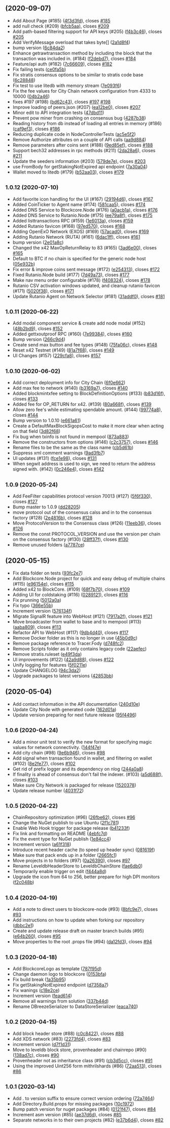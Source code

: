 ##  (2020-09-07)

* Add About Page (#185) ([4f3d3fd](https://github.com/block-core/blockcore/commit/4f3d3fd)), closes [#185](https://github.com/block-core/blockcore/issues/185)
* add null check (#209) ([bfcb5aa](https://github.com/block-core/blockcore/commit/bfcb5aa)), closes [#209](https://github.com/block-core/blockcore/issues/209)
* Add path-based filtering support for API keys (#205) ([f4b3c46](https://github.com/block-core/blockcore/commit/f4b3c46)), closes [#205](https://github.com/block-core/blockcore/issues/205)
* Add VerifyMessage overload that takes byte[] ([2a1d8f4](https://github.com/block-core/blockcore/commit/2a1d8f4))
* bump version ([6c84da2](https://github.com/block-core/blockcore/commit/6c84da2))
* Enhance getrawtransaction method by including the block that the transaction was included in. (#184) ([f2debd7](https://github.com/block-core/blockcore/commit/f2debd7)), closes [#184](https://github.com/block-core/blockcore/issues/184)
* Feature/api auth (#182) ([7c66609](https://github.com/block-core/blockcore/commit/7c66609)), closes [#182](https://github.com/block-core/blockcore/issues/182)
* Fix failing tests ([ce0fa5b](https://github.com/block-core/blockcore/commit/ce0fa5b))
* Fix stratis consensus options to be similar to stratis code base ([6c28848](https://github.com/block-core/blockcore/commit/6c28848))
* Fix test to use litedb with memory stream ([7e093f6](https://github.com/block-core/blockcore/commit/7e093f6))
* Fix the fee values for City Chain network configuration from 4333 to 10000 ([04b2a46](https://github.com/block-core/blockcore/commit/04b2a46))
* fixes #197 (#198) ([bd62c43](https://github.com/block-core/blockcore/commit/bd62c43)), closes [#197](https://github.com/block-core/blockcore/issues/197) [#198](https://github.com/block-core/blockcore/issues/198)
* Improve loading of peers.json (#207) ([ea12be0](https://github.com/block-core/blockcore/commit/ea12be0)), closes [#207](https://github.com/block-core/blockcore/issues/207)
* Minor edit to API integration tests ([47dbd11](https://github.com/block-core/blockcore/commit/47dbd11))
* Prevent pow miner from crashing on consensus bug ([4287b38](https://github.com/block-core/blockcore/commit/4287b38))
* Reading history from db instead of loading all entries in memory (#186) ([caf9ef3](https://github.com/block-core/blockcore/commit/caf9ef3)), closes [#186](https://github.com/block-core/blockcore/issues/186)
* Reducing duplicate code in NodeControllerTests ([ac5e5f2](https://github.com/block-core/blockcore/commit/ac5e5f2))
* Remove Authorize attributes on a couple of API calls ([aa9d884](https://github.com/block-core/blockcore/commit/aa9d884))
* Remove parameters after coins sent  (#188) ([9ed85ef](https://github.com/block-core/blockcore/commit/9ed85ef)), closes [#188](https://github.com/block-core/blockcore/issues/188)
* Support bech32 addresses in rpc methods (#211) ([2da28a6](https://github.com/block-core/blockcore/commit/2da28a6)), closes [#211](https://github.com/block-core/blockcore/issues/211)
* Update the seeders information (#203) ([579de7e](https://github.com/block-core/blockcore/commit/579de7e)), closes [#203](https://github.com/block-core/blockcore/issues/203)
* use FromBody for getStakingNotExpired api endpoint ([7a30a04](https://github.com/block-core/blockcore/commit/7a30a04))
* Wallet moved to litedb  (#179) ([b52aa03](https://github.com/block-core/blockcore/commit/b52aa03)), closes [#179](https://github.com/block-core/blockcore/issues/179)



## <small>1.0.12 (2020-07-10)</small>

* Add favorite icon handling for the UI (#167) ([29194d6](https://github.com/block-core/blockcore/commit/29194d6)), closes [#167](https://github.com/block-core/blockcore/issues/167)
* Added CoinTicker to Agent name (#174) ([581caa5](https://github.com/block-core/blockcore/commit/581caa5)), closes [#174](https://github.com/block-core/blockcore/issues/174)
* Added DNS Service to Blockcore.Node (#176) ([a0acb1a](https://github.com/block-core/blockcore/commit/a0acb1a)), closes [#176](https://github.com/block-core/blockcore/issues/176)
* Added DNS Service to Rutanio.Node (#175) ([ee79a8f](https://github.com/block-core/blockcore/commit/ee79a8f)), closes [#175](https://github.com/block-core/blockcore/issues/175)
* Added listtransactions RPC (#159) ([1e6013a](https://github.com/block-core/blockcore/commit/1e6013a)), closes [#159](https://github.com/block-core/blockcore/issues/159)
* Added Rutanio favicon (#168) ([97ed570](https://github.com/block-core/blockcore/commit/97ed570)), closes [#168](https://github.com/block-core/blockcore/issues/168)
* Adding OpenExO Network (EXOS) (#169) ([57acad0](https://github.com/block-core/blockcore/commit/57acad0)), closes [#169](https://github.com/block-core/blockcore/issues/169)
* Adding Rutanio Network (RUTA) (#161) ([6dac1ff](https://github.com/block-core/blockcore/commit/6dac1ff)), closes [#161](https://github.com/block-core/blockcore/issues/161)
* bump version ([2e01a8c](https://github.com/block-core/blockcore/commit/2e01a8c))
* Changed the x42 MaxOpReturnRelay to 83 (#165) ([3ad6e00](https://github.com/block-core/blockcore/commit/3ad6e00)), closes [#165](https://github.com/block-core/blockcore/issues/165)
* Default to BTC if no chain is specified for the generic node host ([05e932b](https://github.com/block-core/blockcore/commit/05e932b))
* Fix error & improve coins sent message (#172) ([e254313](https://github.com/block-core/blockcore/commit/e254313)), closes [#172](https://github.com/block-core/blockcore/issues/172)
* Fixed Rutanio.Node build (#177) ([7d49a73](https://github.com/block-core/blockcore/commit/7d49a73)), closes [#177](https://github.com/block-core/blockcore/issues/177)
* Make nav menu order configurable (#178) ([f408324](https://github.com/block-core/blockcore/commit/f408324)), closes [#178](https://github.com/block-core/blockcore/issues/178)
* Rutanio CSV activation windows updated, and cleanup rutanio favicon  (#171) ([5020f38](https://github.com/block-core/blockcore/commit/5020f38)), closes [#171](https://github.com/block-core/blockcore/issues/171)
* Update Rutanio Agent on Network Selector (#181) ([31addf0](https://github.com/block-core/blockcore/commit/31addf0)), closes [#181](https://github.com/block-core/blockcore/issues/181)



## <small>1.0.11 (2020-06-22)</small>

* Add modal component service & create add node modal (#152) ([48b2bd9](https://github.com/block-core/blockcore/commit/48b2bd9)), closes [#152](https://github.com/block-core/blockcore/issues/152)
* Added gettxoutproof RPC (#160) ([7e99384](https://github.com/block-core/blockcore/commit/7e99384)), closes [#160](https://github.com/block-core/blockcore/issues/160)
* Bump version ([266c9d4](https://github.com/block-core/blockcore/commit/266c9d4))
* Create send max button and fee types (#148) ([75fa06c](https://github.com/block-core/blockcore/commit/75fa06c)), closes [#148](https://github.com/block-core/blockcore/issues/148)
* Reset x42 Testnet (#149) ([81a7f68](https://github.com/block-core/blockcore/commit/81a7f68)), closes [#149](https://github.com/block-core/blockcore/issues/149)
* UI Changes (#157) ([229cfa8](https://github.com/block-core/blockcore/commit/229cfa8)), closes [#157](https://github.com/block-core/blockcore/issues/157)



## <small>1.0.10 (2020-06-02)</small>

* Add correct deployment info for City Chain ([6f0e662](https://github.com/block-core/blockcore/commit/6f0e662))
* Add max fee to network (#140) ([b3169a7](https://github.com/block-core/blockcore/commit/b3169a7)), closes [#140](https://github.com/block-core/blockcore/issues/140)
* Added blockmintxfee setting to BlockDefinitionOptions (#133) ([b83d16f](https://github.com/block-core/blockcore/commit/b83d16f)), closes [#133](https://github.com/block-core/blockcore/issues/133)
* Added fee for OP_RETURN for x42. (#139) ([80a668f](https://github.com/block-core/blockcore/commit/80a668f)), closes [#139](https://github.com/block-core/blockcore/issues/139)
* Allow zero fee's while estimating spendable amount. (#144) ([99774a8](https://github.com/block-core/blockcore/commit/99774a8)), closes [#144](https://github.com/block-core/blockcore/issues/144)
* Bump version to 1.0.10 ([e661a61](https://github.com/block-core/blockcore/commit/e661a61))
* Create a DefaultMaxBlockSigopsCost to make it more clear when acting on that field ([3d82f68](https://github.com/block-core/blockcore/commit/3d82f68))
* Fix bug when txinfo is not found in mempool ([873a883](https://github.com/block-core/blockcore/commit/873a883))
* Remove the constructors from options (#146) ([c2c3757](https://github.com/block-core/blockcore/commit/c2c3757)), closes [#146](https://github.com/block-core/blockcore/issues/146)
* Rename files to be the same as the class name ([cb5d61b](https://github.com/block-core/blockcore/commit/cb5d61b))
* Suppress xml comment warnings ([9ad3fb7](https://github.com/block-core/blockcore/commit/9ad3fb7))
* UI updates (#131) ([fce1e98](https://github.com/block-core/blockcore/commit/fce1e98)), closes [#131](https://github.com/block-core/blockcore/issues/131)
* When segwit address is used to sign, we need to return the address signed with. (#142) ([0c246e4](https://github.com/block-core/blockcore/commit/0c246e4)), closes [#142](https://github.com/block-core/blockcore/issues/142)



## <small>1.0.9 (2020-05-24)</small>

* Add FeeFilter capabilities protocol version 70013 (#127) ([5f6f330](https://github.com/block-core/blockcore/commit/5f6f330)), closes [#127](https://github.com/block-core/blockcore/issues/127)
* Bump master to 1.0.9 ([dd28205](https://github.com/block-core/blockcore/commit/dd28205))
* move protocol out of the consensus calss and in to the consensus factory (#128) ([2e4816b](https://github.com/block-core/blockcore/commit/2e4816b)), closes [#128](https://github.com/block-core/blockcore/issues/128)
* Move ProtocolVersion to the Consensus class (#126) ([11eeb36](https://github.com/block-core/blockcore/commit/11eeb36)), closes [#126](https://github.com/block-core/blockcore/issues/126)
* Remove the const PROTOCOL_VERSION and use the version per chain on the consensus factory (#130) ([28ff37f](https://github.com/block-core/blockcore/commit/28ff37f)), closes [#130](https://github.com/block-core/blockcore/issues/130)
* Remove unused folders ([a7787ce](https://github.com/block-core/blockcore/commit/a7787ce))



##  (2020-05-15)

*   Fix data folder on tests ([93fc2e7](https://github.com/block-core/blockcore/commit/93fc2e7))
* Add Blockcore.Node project for quick and easy debug of multiple chains (#115) ([e96154e](https://github.com/block-core/blockcore/commit/e96154e)), closes [#115](https://github.com/block-core/blockcore/issues/115)
* Added x42 to BlockCore. (#109) ([68f7b70](https://github.com/block-core/blockcore/commit/68f7b70)), closes [#109](https://github.com/block-core/blockcore/issues/109)
* Adding UI for coldstaking (#116) ([0289121](https://github.com/block-core/blockcore/commit/0289121)), closes [#116](https://github.com/block-core/blockcore/issues/116)
* Fix prunning ([5012a0a](https://github.com/block-core/blockcore/commit/5012a0a))
* Fix typo ([366e55b](https://github.com/block-core/blockcore/commit/366e55b))
* Increment version ([576134f](https://github.com/block-core/blockcore/commit/576134f))
* Migrate SignalR feature into WebHost (#121) ([7917a2f](https://github.com/block-core/blockcore/commit/7917a2f)), closes [#121](https://github.com/block-core/blockcore/issues/121)
* Move broadcaster from wallet to base and to mempool (#113) ([aaba809](https://github.com/block-core/blockcore/commit/aaba809)), closes [#113](https://github.com/block-core/blockcore/issues/113)
* Refactor API to WebHost (#117) ([9db4d40](https://github.com/block-core/blockcore/commit/9db4d40)), closes [#117](https://github.com/block-core/blockcore/issues/117)
* Remove Docker folder as this is no longer in use ([45b0d9c](https://github.com/block-core/blockcore/commit/45b0d9c))
* Remove package reference to Tracer.Fody ([d748fc2](https://github.com/block-core/blockcore/commit/d748fc2))
* Remove Scripts folder as it only contains legacy code ([22aefec](https://github.com/block-core/blockcore/commit/22aefec))
* Remove stratis.ruleset ([e49f3da](https://github.com/block-core/blockcore/commit/e49f3da))
* UI improvements (#122) ([42a9d88](https://github.com/block-core/blockcore/commit/42a9d88)), closes [#122](https://github.com/block-core/blockcore/issues/122)
* Unify logging for features ([5f0211e](https://github.com/block-core/blockcore/commit/5f0211e))
* Update CHANGELOG ([94c3da2](https://github.com/block-core/blockcore/commit/94c3da2))
* Upgrade packages to latest versions ([42853bb](https://github.com/block-core/blockcore/commit/42853bb))



##  (2020-05-04)

* Add contact information in the API documentation ([240d10e](https://github.com/block-core/blockcore/commit/240d10e))
* Update City Node with generated code ([162d01a](https://github.com/block-core/blockcore/commit/162d01a))
* Update version preparing for next future release ([95f4496](https://github.com/block-core/blockcore/commit/95f4496))



## <small>1.0.6 (2020-04-24)</small>

* Add a minor unit test to verify the new format for specifying magic values for network connectivity. ([144f47e](https://github.com/block-core/blockcore/commit/144f47e))
* Add city chain (#98) ([9e6b946](https://github.com/block-core/blockcore/commit/9e6b946)), closes [#98](https://github.com/block-core/blockcore/issues/98)
* Add signal when transaction found in wallet, and filtering on wallet (#102) ([8e2fe77](https://github.com/block-core/blockcore/commit/8e2fe77)), closes [#102](https://github.com/block-core/blockcore/issues/102)
* Get rid of prefix logger and its dependency on nlog ([244a0a8](https://github.com/block-core/blockcore/commit/244a0a8))
* If finality is ahead of consensus don't fail the indexer. (#103) ([a5d688f](https://github.com/block-core/blockcore/commit/a5d688f)), closes [#103](https://github.com/block-core/blockcore/issues/103)
* Make sure City Network is packaged for release ([1520378](https://github.com/block-core/blockcore/commit/1520378))
* Update release number ([4031f72](https://github.com/block-core/blockcore/commit/4031f72))



## <small>1.0.5 (2020-04-22)</small>

* ChainRepository optimization (#96) ([26fbe62](https://github.com/block-core/blockcore/commit/26fbe62)), closes [#96](https://github.com/block-core/blockcore/issues/96)
* Change the NuGet publish to use Ubuntu ([2f1c781](https://github.com/block-core/blockcore/commit/2f1c781))
* Enable Web Hook trigger for package release ([b41233f](https://github.com/block-core/blockcore/commit/b41233f))
* Fix link and formatting on README ([4ebfc7d](https://github.com/block-core/blockcore/commit/4ebfc7d))
* Fix the event type for NuGet publish ([1e84cc4](https://github.com/block-core/blockcore/commit/1e84cc4))
* Increment version ([a61f318](https://github.com/block-core/blockcore/commit/a61f318))
* Introduce recent header cache (to speed up header sync) ([081619f](https://github.com/block-core/blockcore/commit/081619f))
* Make sure that pack ends up in a folder ([2665fc1](https://github.com/block-core/blockcore/commit/2665fc1))
* Move projects in to folders (#97) ([0a26390](https://github.com/block-core/blockcore/commit/0a26390)), closes [#97](https://github.com/block-core/blockcore/issues/97)
* Rename LeveldbHeaderStore to LeveldbChainStore ([fae6db0](https://github.com/block-core/blockcore/commit/fae6db0))
* Temporarily enable trigger on edit ([f444a8d](https://github.com/block-core/blockcore/commit/f444a8d))
* Upgrade the icon from 64 to 256, better prepare for high DPI monitors ([f2c048b](https://github.com/block-core/blockcore/commit/f2c048b))



## <small>1.0.4 (2020-04-19)</small>

* Add a note to direct users to blockcore-node (#93) ([8bfc9e7](https://github.com/block-core/blockcore/commit/8bfc9e7)), closes [#93](https://github.com/block-core/blockcore/issues/93)
* Add instructions on how to update when forking our repository ([dbbc2e1](https://github.com/block-core/blockcore/commit/dbbc2e1))
* Create and update release draft on master branch builds (#95) ([e64b260](https://github.com/block-core/blockcore/commit/e64b260)), closes [#95](https://github.com/block-core/blockcore/issues/95)
* Move properties to the root .props file (#94) ([da12fd3](https://github.com/block-core/blockcore/commit/da12fd3)), closes [#94](https://github.com/block-core/blockcore/issues/94)



## <small>1.0.3 (2020-04-18)</small>

* Add BlockcoreLogo as template ([787f95d](https://github.com/block-core/blockcore/commit/787f95d))
* Change daemon logo to blockcore ([0153bfa](https://github.com/block-core/blockcore/commit/0153bfa))
* Fix build break ([1a35b95](https://github.com/block-core/blockcore/commit/1a35b95))
* Fix getStakingNotExpired endpoint ([d7358a7](https://github.com/block-core/blockcore/commit/d7358a7))
* Fix wanings ([c18e2ce](https://github.com/block-core/blockcore/commit/c18e2ce))
* Increment version ([fead614](https://github.com/block-core/blockcore/commit/fead614))
* Remove all warnings from solution ([337b44d](https://github.com/block-core/blockcore/commit/337b44d))
* Rename DBreezeSerializer to DataStoreSerializer ([eaca740](https://github.com/block-core/blockcore/commit/eaca740))



## <small>1.0.2 (2020-04-15)</small>

* Add block header store (#88) ([c0c8422](https://github.com/block-core/blockcore/commit/c0c8422)), closes [#88](https://github.com/block-core/blockcore/issues/88)
* Add XDS network (#83) ([2273fd4](https://github.com/block-core/blockcore/commit/2273fd4)), closes [#83](https://github.com/block-core/blockcore/issues/83)
* increment version ([d7f1d31](https://github.com/block-core/blockcore/commit/d7f1d31))
* Move to leveldb block store, provenheader and chainrepo (#90) ([138ad7c](https://github.com/block-core/blockcore/commit/138ad7c)), closes [#90](https://github.com/block-core/blockcore/issues/90)
* Provenheader not as inheritance class (#91) ([cb3d5cc](https://github.com/block-core/blockcore/commit/cb3d5cc)), closes [#91](https://github.com/block-core/blockcore/issues/91)
* Using the improved Uint256 form mithrilshards (#86) ([72aa513](https://github.com/block-core/blockcore/commit/72aa513)), closes [#86](https://github.com/block-core/blockcore/issues/86)



## <small>1.0.1 (2020-03-14)</small>

* Add . to version suffix to ensure correct version ordering ([72a7464](https://github.com/block-core/blockcore/commit/72a7464))
* Add Directory.Build.props for missing packages ([10c1972](https://github.com/block-core/blockcore/commit/10c1972))
* Bump patch version for nuget packages (#84) ([0121f47](https://github.com/block-core/blockcore/commit/0121f47)), closes [#84](https://github.com/block-core/blockcore/issues/84)
* Increment asm version (#85) ([ae37d6d](https://github.com/block-core/blockcore/commit/ae37d6d)), closes [#85](https://github.com/block-core/blockcore/issues/85)
* Separate networks in to their own projects (#82) ([e37b6d4](https://github.com/block-core/blockcore/commit/e37b6d4)), closes [#82](https://github.com/block-core/blockcore/issues/82)